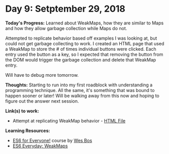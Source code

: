 # Day 9: Setptember 29, 2018

**Today's Progress:** Learned about WeakMaps, how they are similar to Maps and how they allow garbage collection while Maps do not.

Attempted to replicate behavior based off examples I was looking at, but could not get garbage collecting to work. I created an HTML page that used a WeakMap to store the # of times individual buttons were clicked. Each entry used the button as a key, so I expected that removing the button from the DOM would trigger the garbage collection and delete that WeakMap entry.

Will have to debug more tomorrow.

**Thoughts:** Starting to run into my first roadblock with understanding a programming technique. All the same, it's something that was bound to happen sooner or later! Will be walking away from this now and hoping to figure out the answer next session.

**Link(s) to work:**
* Attempt at replicating WeakMap behavior - [HTML File](https://github.com/mccoyrjm/100-days-of-code/blob/master/log-work-files/weak-maps.html)

**Learning Resources:**
* [ES6 for Everyone!](https://es6.io/) course by [Wes Bos](https://wesbos.com/)
* [ES6 Everyday: WeakMaps](https://www.loganfranken.com/blog/890/es6-everyday-weakmaps/)
